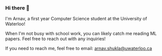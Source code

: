 ### Hi there 👋 

I'm Arnav, a first year Computer Science student at the University of Waterloo!

When I'm not busy with school work, you can likely catch me reading ML papers. Feel free to reach out with any inquiries!

If you need to reach me, feel free to email: [arnav.shukla@uwaterloo.ca](mailto:arnav.shukla@uwaterloo.ca)

<!--
**

Here are some ideas to get you started:

- 🔭 I’m currently working on ...
- 🌱 I’m currently learning ...
- 👯 I’m looking to collaborate on ...
- 🤔 I’m looking for help with ...
- 💬 Ask me about ...
- 📫 How to reach me: ...
- 😄 Pronouns: ...
- ⚡ Fun fact: ...
-->
